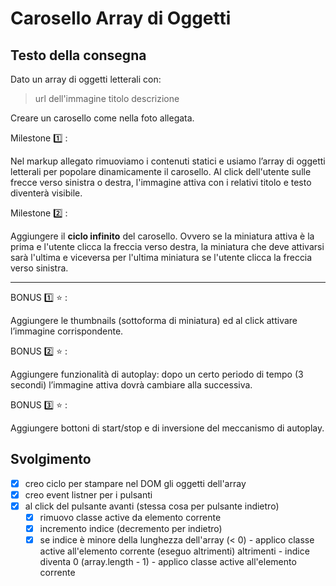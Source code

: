 # Carosello Array di Oggetti

## Testo della consegna

Dato un array di oggetti letterali con:

> url dell'immagine
> titolo
> descrizione 

Creare un carosello come nella foto allegata.

Milestone :one: :

Nel markup allegato rimuoviamo i contenuti statici e usiamo l’array di oggetti letterali per popolare dinamicamente il carosello.
Al click dell'utente sulle frecce verso sinistra o destra, l'immagine attiva con i relativi titolo e testo diventerà visibile.

Milestone :two: :

Aggiungere il **ciclo infinito** del carosello. Ovvero se la miniatura attiva è la prima e l'utente clicca la freccia verso destra, la miniatura che deve attivarsi sarà l'ultima e viceversa per l'ultima miniatura se l'utente clicca la freccia verso sinistra.

---

BONUS :one: :star: :

Aggiungere le thumbnails (sottoforma di miniatura) ed al click attivare l’immagine corrispondente.

BONUS :two: :star: :

Aggiungere funzionalità di autoplay: dopo un certo periodo di tempo (3 secondi) l’immagine attiva dovrà cambiare alla successiva.

BONUS :three: :star: :

Aggiungere bottoni di start/stop e di inversione del meccanismo di autoplay.

## Svolgimento

- [x] creo ciclo per stampare nel DOM gli oggetti dell'array
- [x] creo event listner per i pulsanti
- [x] al click del pulsante avanti (stessa cosa per pulsante indietro)
    - [x] rimuovo classe active da elemento corrente
    - [x] incremento indice (decremento per indietro)
    - [x] se indice è minore della lunghezza dell'array (< 0)
            - applico classe active all'elemento corrente (eseguo altrimenti)
        altrimenti
            - indice diventa 0 (array.length - 1)
            - applico classe active all'elemento corrente